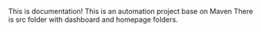 This is documentation!
This is an automation project base on Maven
There is src folder with dashboard and homepage folders.
